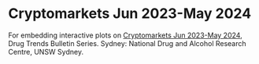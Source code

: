 # Cryptomarkets Jun 2023-May 2024
For embedding interactive plots on <a href="https://unsw.edu.au/research/ndarc/resources/trends-cryptomarket-drug-listings-jun2023-may2024">Cryptomarkets Jun 2023-May 2024</a>, Drug Trends Bulletin Series. Sydney: National Drug and Alcohol Research Centre, UNSW Sydney.
